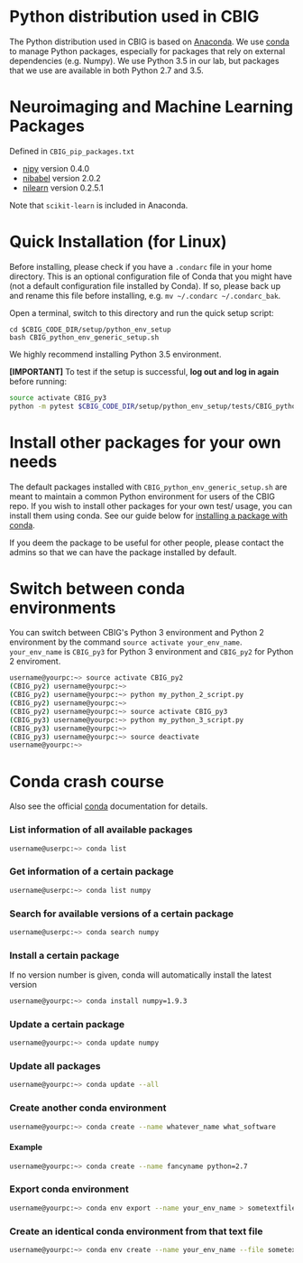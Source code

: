 # Python distribution used in CBIG
The Python distribution used in CBIG is based on [Anaconda](https://www.continuum.io/anaconda-overview). We use [conda](https://github.com/conda/conda) to manage Python packages, especially for packages that rely on external dependencies (e.g. Numpy). We use Python 3.5 in our lab, but packages that we use are available in both Python 2.7 and 3.5.

# Neuroimaging and Machine Learning Packages

Defined in `CBIG_pip_packages.txt`

- [nipy](https://github.com/nipy/nipy) version 0.4.0
- [nibabel](https://github.com/nipy/nibabel) version 2.0.2
- [nilearn](https://github.com/nipy/nibabel) version 0.2.5.1

Note that `scikit-learn` is included in Anaconda.

# Quick Installation (for Linux)

Before installing, please check if you have a `.condarc` file in your home directory. This is an optional configuration file of Conda that you might have (not a default configuration file installed by Conda). If so, please back up and rename this file before installing, e.g. `mv ~/.condarc ~/.condarc_bak`.

Open a terminal, switch to this directory and run the quick setup script:
```
cd $CBIG_CODE_DIR/setup/python_env_setup
bash CBIG_python_env_generic_setup.sh
```

We highly recommend installing Python 3.5 environment.

**[IMPORTANT]** To test if the setup is successful, **log out and log in again** before running: 
```bash
source activate CBIG_py3
python -m pytest $CBIG_CODE_DIR/setup/python_env_setup/tests/CBIG_python_env_setup_unit_test.py
```
# Install other packages for your own needs

The default packages installed with `CBIG_python_env_generic_setup.sh` are meant to maintain a common Python environment for users of the CBIG repo. If you wish to install other packages for your own test/ usage, you can install them using conda. See our guide below for [installing a package with conda](https://github.com/YeoPrivateLab/CBIG_private/tree/develop/setup/python_env_setup#install-a-certain-package).

If you deem the package to be useful for other people, please contact the admins so that we can have the package installed by default.

# Switch between conda environments
You can switch between CBIG's Python 3 environment and Python 2 environment by the command `source activate your_env_name`.
`your_env_name` is `CBIG_py3` for Python 3 environment and `CBIG_py2` for Python 2 enviroment.
```bash
username@yourpc:~> source activate CBIG_py2
(CBIG_py2) username@yourpc:~>
(CBIG_py2) username@yourpc:~> python my_python_2_script.py
(CBIG_py2) username@yourpc:~>
(CBIG_py2) username@yourpc:~> source activate CBIG_py3
(CBIG_py3) username@yourpc:~> python my_python_3_script.py
(CBIG_py3) username@yourpc:~>
(CBIG_py3) username@yourpc:~> source deactivate
username@yourpc:~>
```

# Conda crash course
Also see the official [conda](http://conda.pydata.org/docs/) documentation for details.
### List information of all available packages
```bash
username@userpc:~> conda list
```
### Get information of a certain package
```bash
username@userpc:~> conda list numpy
```

### Search for available versions of a certain package
```bash
username@userpc:~> conda search numpy
```

### Install a certain package
If no version number is given, conda will automatically install the latest version
```bash
username@yourpc:~> conda install numpy=1.9.3
```

### Update a certain package
```bash
username@yourpc:~> conda update numpy
```

### Update all packages
```bash
username@yourpc:~> conda update --all
```

### Create another conda environment
```bash
username@yourpc:~> conda create --name whatever_name what_software
```
#### Example
```bash
username@yourpc:~> conda create --name fancyname python=2.7
```

### Export conda environment
```bash
username@yourpc:~> conda env export --name your_env_name > sometextfile.txt
```

### Create an identical conda environment from that text file
```bash
username@yourpc:~> conda env create --name your_env_name --file sometextfile.txt
```

